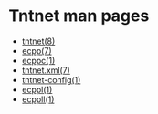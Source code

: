 Tntnet man pages
================

* [tntnet(8)](man8/tntnet.8.html)
* [ecpp(7)](man7/ecpp.7.html)
* [ecppc(1)](man1/ecppc.1.html)
* [tntnet.xml(7)](man7/tntnet.xml.7.html)
* [tntnet-config(1)](man1/tntnet-config.1.html)
* [ecppl(1)](man1/ecppl.1.html)
* [ecppll(1)](man1/ecppll.1.html)
